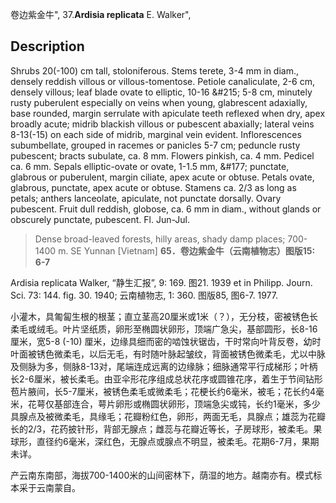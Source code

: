 卷边紫金牛",
37.**Ardisia replicata** E. Walker",

## Description
Shrubs 20(-100) cm tall, stoloniferous. Stems terete, 3-4 mm in diam., densely reddish villous or villous-tomentose. Petiole canaliculate, 2-6 cm, densely villous; leaf blade ovate to elliptic, 10-16 &amp;#215; 5-8 cm, minutely rusty puberulent especially on veins when young, glabrescent adaxially, base rounded, margin serrulate with apiculate teeth reflexed when dry, apex broadly acute; midrib blackish villous or pubescent abaxially; lateral veins 8-13(-15) on each side of midrib, marginal vein evident. Inflorescences subumbellate, grouped in racemes or panicles 5-7 cm; peduncle rusty pubescent; bracts subulate, ca. 8 mm. Flowers pinkish, ca. 4 mm. Pedicel ca. 6 mm. Sepals elliptic-ovate or ovate, 1-1.5 mm, &amp;#177; punctate, glabrous or puberulent, margin ciliate, apex acute or obtuse. Petals ovate, glabrous, punctate, apex acute or obtuse. Stamens ca. 2/3 as long as petals; anthers lanceolate, apiculate, not punctate dorsally. Ovary pubescent. Fruit dull reddish, globose, ca. 6 mm in diam., without glands or obscurely punctate, pubescent. Fl. Jun-Jul.

> Dense broad-leaved forests, hilly areas, shady damp places; 700-1400 m. SE Yunnan [Vietnam]
**65．卷边紫金牛（云南植物志）图版15: 6-7**

Ardisia replicata Walker, “静生汇报”, 9: 169. 图21. 1939 et in Philipp. Journ. Sci. 73: 144. fig. 30. 1940; 云南植物志, 1: 360. 图版85, 图6-7. 1977.

小灌木，具匍匐生根的根茎；直立茎高20厘米或1米（？），无分枝，密被锈色长柔毛或绒毛。叶片坚纸质，卵形至椭圆状卵形，顶端广急尖，基部圆形，长8-16厘米，宽5-8 (-10) 厘米，边缘具细而密的啮蚀状锯齿，干时常向叶背反卷，幼时叶面被锈色微柔毛，以后无毛，有时随叶脉起皱纹，背面被锈色微柔毛，尤以中脉及侧脉为多，侧脉8-13对，尾端连成远离的边缘脉；细脉通常平行成梯形；叶柄长2-6厘米，被长柔毛。由亚伞形花序组成总状花序或圆锥花序，着生于节间钻形苞片腋间，长5-7厘米，被锈色柔毛或微柔毛；花梗长约6毫米，被毛；花长约4毫米，花萼仅基部连合，萼片卵形或椭圆状卵形，顶端急尖或钝，长约1毫米，多少具腺点及被微柔毛，具缘毛；花瓣粉红色，卵形，两面无毛，具腺点；雄蕊为花瓣长的2/3，花药披针形，背部无腺点；雌蕊与花瓣近等长，子房球形，被柔毛。果球形，直径约6毫米，深红色，无腺点或腺点不明显，被柔毛。花期6-7月，果期未详。

产云南东南部，海拔700-1400米的山间密林下，荫湿的地方。越南亦有。模式标本采于云南蒙自。
